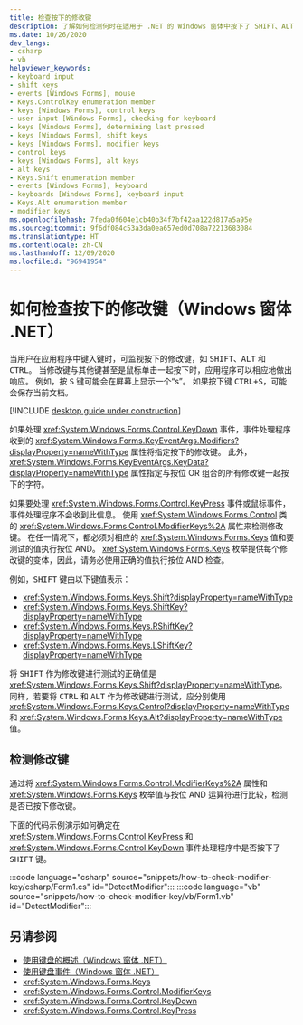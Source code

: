 ```yaml
---
title: 检查按下的修改键
description: 了解如何检测何时在适用于 .NET 的 Windows 窗体中按下了 SHIFT、ALT 或 CTRL 键。
ms.date: 10/26/2020
dev_langs:
- csharp
- vb
helpviewer_keywords:
- keyboard input
- shift keys
- events [Windows Forms], mouse
- Keys.ControlKey enumeration member
- keys [Windows Forms], control keys
- user input [Windows Forms], checking for keyboard
- keys [Windows Forms], determining last pressed
- keys [Windows Forms], shift keys
- keys [Windows Forms], modifier keys
- control keys
- keys [Windows Forms], alt keys
- alt keys
- Keys.Shift enumeration member
- events [Windows Forms], keyboard
- keyboards [Windows Forms], keyboard input
- Keys.Alt enumeration member
- modifier keys
ms.openlocfilehash: 7feda0f604e1cb40b34f7bf42aa122d817a5a95e
ms.sourcegitcommit: 9f6df084c53a3da0ea657ed0d708a72213683084
ms.translationtype: HT
ms.contentlocale: zh-CN
ms.lasthandoff: 12/09/2020
ms.locfileid: "96941954"
---
```

# <a name="how-to-check-for-modifier-key-presses-windows-forms-net"></a>如何检查按下的修改键（Windows 窗体 .NET）

当用户在应用程序中键入键时，可监视按下的修改键，如 <kbd>SHIFT</kbd>、<kbd>ALT</kbd> 和 <kbd>CTRL</kbd>。 当修改键与其他键甚至是鼠标单击一起按下时，应用程序可以相应地做出响应。 例如，按 <kbd>S</kbd> 键可能会在屏幕上显示一个“s”。 如果按下键 <kbd>CTRL+S</kbd>，可能会保存当前文档。

[!INCLUDE [desktop guide under construction](../../includes/desktop-guide-preview-note.md)]

如果处理 <xref:System.Windows.Forms.Control.KeyDown> 事件，事件处理程序收到的 <xref:System.Windows.Forms.KeyEventArgs.Modifiers?displayProperty=nameWithType> 属性将指定按下的修改键。 此外，<xref:System.Windows.Forms.KeyEventArgs.KeyData?displayProperty=nameWithType> 属性指定与按位 OR 组合的所有修改键一起按下的字符。

如果要处理 <xref:System.Windows.Forms.Control.KeyPress> 事件或鼠标事件，事件处理程序不会收到此信息。 使用 <xref:System.Windows.Forms.Control> 类的 <xref:System.Windows.Forms.Control.ModifierKeys%2A> 属性来检测修改键。 在任一情况下，都必须对相应的 <xref:System.Windows.Forms.Keys> 值和要测试的值执行按位 AND。 <xref:System.Windows.Forms.Keys> 枚举提供每个修改键的变体，因此，请务必使用正确的值执行按位 AND 检查。

例如，<kbd>SHIFT</kbd> 键由以下键值表示：

- <xref:System.Windows.Forms.Keys.Shift?displayProperty=nameWithType>
- <xref:System.Windows.Forms.Keys.ShiftKey?displayProperty=nameWithType>
- <xref:System.Windows.Forms.Keys.RShiftKey?displayProperty=nameWithType>
- <xref:System.Windows.Forms.Keys.LShiftKey?displayProperty=nameWithType>

将 <kbd>SHIFT</kbd> 作为修改键进行测试的正确值是 <xref:System.Windows.Forms.Keys.Shift?displayProperty=nameWithType>。 同样，若要将 <kbd>CTRL</kbd> 和 <kbd>ALT</kbd> 作为修改键进行测试，应分别使用 <xref:System.Windows.Forms.Keys.Control?displayProperty=nameWithType> 和 <xref:System.Windows.Forms.Keys.Alt?displayProperty=nameWithType> 值。

## <a name="detect-modifier-key"></a>检测修改键

通过将 <xref:System.Windows.Forms.Control.ModifierKeys%2A> 属性和 <xref:System.Windows.Forms.Keys> 枚举值与按位 AND 运算符进行比较，检测是否已按下修改键。

下面的代码示例演示如何确定在 <xref:System.Windows.Forms.Control.KeyPress> 和 <xref:System.Windows.Forms.Control.KeyDown> 事件处理程序中是否按下了 <kbd>SHIFT</kbd> 键。

:::code language="csharp" source="snippets/how-to-check-modifier-key/csharp/Form1.cs" id="DetectModifier":::
:::code language="vb" source="snippets/how-to-check-modifier-key/vb/Form1.vb" id="DetectModifier":::

## <a name="see-also"></a>另请参阅

- [使用键盘的概述（Windows 窗体 .NET）](overview.md)
- [使用键盘事件（Windows 窗体 .NET）](events.md)
- <xref:System.Windows.Forms.Keys>
- <xref:System.Windows.Forms.Control.ModifierKeys>
- <xref:System.Windows.Forms.Control.KeyDown>
- <xref:System.Windows.Forms.Control.KeyPress>
